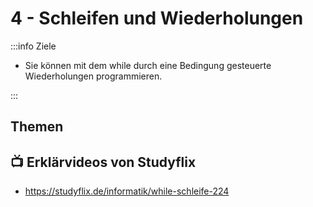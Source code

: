 # 4 - Schleifen und Wiederholungen

:::info Ziele

- Sie können mit dem while durch eine Bedingung gesteuerte Wiederholungen programmieren.

:::

## Themen

<DocCardList />

## :tv: Erklärvideos von Studyflix

- https://studyflix.de/informatik/while-schleife-224
